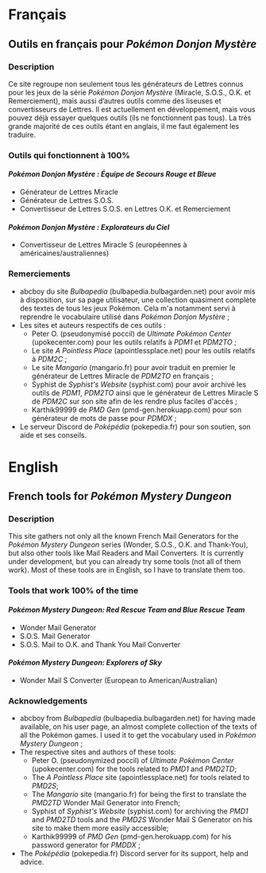 # Français
## Outils en français pour *Pokémon Donjon Mystère*
### Description
Ce site regroupe non seulement tous les générateurs de Lettres connus pour les jeux de la série *Pokémon Donjon Mystère* (Miracle, S.O.S., O.K. et Remerciement), mais aussi d’autres outils comme des liseuses et convertisseurs de Lettres. Il est actuellement en développement, mais vous pouvez déjà essayer quelques outils (ils ne fonctionnent pas tous). La très grande majorité de ces outils étant en anglais, il me faut également les traduire.

### Outils qui fonctionnent à 100%
#### *Pokémon Donjon Mystère : Équipe de Secours Rouge et Bleue*
* Générateur de Lettres Miracle
* Générateur de Lettres S.O.S.
* Convertisseur de Lettres S.O.S. en Lettres O.K. et Remerciement

#### *Pokémon Donjon Mystère : Explorateurs du Ciel*
* Convertisseur de Lettres Miracle S (européennes à américaines/australiennes)

### Remerciements
* abcboy du site *Bulbapedia* (bulbapedia.bulbagarden.net) pour avoir mis à disposition, sur sa page utilisateur, une collection quasiment complète des textes de tous les jeux Pokémon. Cela m'a notamment servi à reprendre le vocabulaire utilisé dans *Pokémon Donjon Mystère* ;
* Les sites et auteurs respectifs de ces outils :
    * Peter O. (pseudonymisé poccil) de *Ultimate Pokémon Center* (upokecenter.com) pour les outils relatifs à *PDM1* et *PDM2TO* ;
    * Le site *A Pointless Place* (apointlessplace.net) pour les outils relatifs à *PDM2C* ;
    * Le site *Mangario* (mangario.fr) pour avoir traduit en premier le générateur de Lettres Miracle de *PDM2TO* en français ;
    * Syphist de *Syphist's Website* (syphist.com) pour avoir archivé les outils de *PDM1*, *PDM2TO* ainsi que le générateur de Lettres Miracle S de *PDM2C* sur son site afin de les rendre plus faciles d'accès ;
    * Karthik99999 de *PMD Gen* (pmd-gen.herokuapp.com) pour son générateur de mots de passe pour *PDMDX* ;
* Le serveur Discord de *Poképédia* (pokepedia.fr) pour son soutien, son aide et ses conseils.


# English
## French tools for *Pokémon Mystery Dungeon*
### Description
This site gathers not only all the known French Mail Generators for the *Pokémon Mystery Dungeon* series (Wonder, S.O.S., O.K. and Thank-You), but also other tools like Mail Readers and Mail Converters. It is currently under development, but you can already try some tools (not all of them work). Most of these tools are in English, so I have to translate them too.

### Tools that work 100% of the time
#### *Pokémon Mystery Dungeon: Red Rescue Team and Blue Rescue Team*
* Wonder Mail Generator
* S.O.S. Mail Generator
* S.O.S. Mail to O.K. and Thank You Mail Converter

#### *Pokémon Mystery Dungeon: Explorers of Sky*
* Wonder Mail S Converter (European to American/Australian)

### Acknowledgements
* abcboy from *Bulbapedia* (bulbapedia.bulbagarden.net) for having made available, on his user page, an almost complete collection of the texts of all the Pokémon games. I used it to get the vocabulary used in *Pokémon Mystery Dungeon* ;
* The respective sites and authors of these tools:
    * Peter O. (pseudonymized poccil) of *Ultimate Pokémon Center* (upokecenter.com) for the tools related to *PMD1* and *PMD2TD*;
    * The *A Pointless Place* site (apointlessplace.net) for tools related to *PMD2S*;
    * The *Mangario* site (mangario.fr) for being the first to translate the *PMD2TD* Wonder Mail Generator into French;
    * Syphist of *Syphist's Website* (syphist.com) for archiving the *PMD1* and *PMD2TD* tools and the *PMD2S* Wonder Mail S Generator on his site to make them more easily accessible;
    * Karthik99999 of *PMD Gen* (pmd-gen.herokuapp.com) for his password generator for *PMDDX* ;
* The *Poképédia* (pokepedia.fr) Discord server for its support, help and advice.
